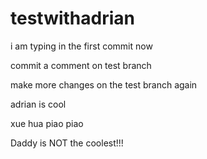 # testwithadrian

i am typing in the first commit now


commit a comment on test branch 

make more changes on the test branch again

adrian is cool






xue hua piao piao

Daddy is NOT the coolest!!!